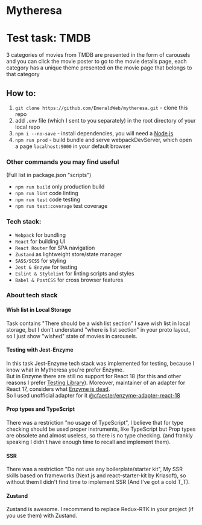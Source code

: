 # Mytheresa

<h1>Test task: TMDB</h1>
<p>
3 categories of movies from TMDB are presented in the form of carousels
and you can click the movie poster to go to the movie details page,
each category has a unique theme presented on the movie page that belongs to that category
</p>

<h2>How to:</h2>

1. `git clone https://github.com/EmeraldWeb/mytheresa.git` - clone this repo
2. add `.env` file (which I sent to you separately) in the root directory of your local repo
3. `npm i --no-save` - install dependencies, you will need a <a href="https://nodejs.org/" target="_blank">Node.js</a> 
4. `npm run prod` - build bundle and serve webpackDevServer, which open a page `localhost:9000` in your default browser

<h3>Other commands you may find useful</h3>
(Full list in package.json "scripts")

* `npm run build` only production build
* `npm run lint` code linting
* `npm run test` code testing
* `npm run test:coverage` test coverage

<h3>Tech stack:</h3>

* `Webpack` for bundling
* `React` for building UI
* `React Router` for SPA navigation
* `Zustand` as lightweight store/state manager
* `SASS/SCSS` for styling
* `Jest & Enzyme` for testing
* `Eslint & Stylelint` for linting scripts and styles
* `Babel & PostCSS` for cross browser features

<h3>About tech stack</h3>

<h4>Wish list in Local Storage</h4>
<p>
    Task contains "There should be a wish list section"
    I save wish list in local storage, 
    but I don't understand "where is list section" in your proto layout, 
    so I just show "wished" state of movies in carousels.
</p>

<h4>Testing with Jest-Enzyme</h4>
<p>
    In this task Jest-Enzyme tech stack was implemented for testing, 
    because I know what in Mytheresa you're prefer Enzyme. <br>
    But in Enzyme there are still no support for React 18 (for this and other reasons I prefer <a href="https://testing-library.com/" target="_blank">Testing Library</a>). 
    Moreover, maintainer of an adapter for React 17, considers what 
    <a href="https://dev.to/wojtekmaj/enzyme-is-dead-now-what-ekl" target="_blank">Enzyme is dead</a>. <br> 
    So I used unofficial adapter for it <a href="https://www.npmjs.com/package/@cfaester/enzyme-adapter-react-18" target="_blank">@cfaester/enzyme-adapter-react-18</a> 
</p>

<h4>Prop types and TypeScript</h4>
<p>
    There was a restriction "no usage of TypeScript",
    I believe that for type checking should be used proper instruments, 
    like TypeScript but Prop types are obsolete and almost useless, so there is no type checking. 
    (and frankly speaking I didn't have enough time to recall and implement them).
</p>

<h4>SSR</h4>
<p>
    There was a restriction "Do not use any boilerplate/starter kit",
    My SSR skills based on frameworks (Next.js and react-starter-kit by Kriasoft), 
    so without them I didn't find time to implement SSR (And I've got a cold T_T). 
</p>

<h4>Zustand</h4>
<p>
    Zustand is awesome. I recommend to replace Redux-RTK in your project (if you use them) with Zustand. 
</p>
